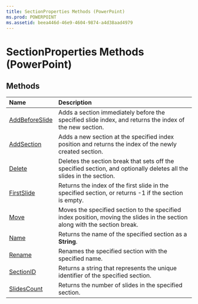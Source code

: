 ```yaml
---
title: SectionProperties Methods (PowerPoint)
ms.prod: POWERPOINT
ms.assetid: beea446d-46e9-4604-9874-a4d38aad4979
---
```



# SectionProperties Methods (PowerPoint)

## Methods



|**Name**|**Description**|
|:-----|:-----|
|[AddBeforeSlide](sectionproperties-addbeforeslide-method-powerpoint.md)|Adds a section immediately before the specified slide index, and returns the index of the new section.|
|[AddSection](sectionproperties-addsection-method-powerpoint.md)|Adds a new section at the specified index position and returns the index of the newly created section.|
|[Delete](sectionproperties-delete-method-powerpoint.md)|Deletes the section break that sets off the specified section, and optionally deletes all the slides in the section.|
|[FirstSlide](sectionproperties-firstslide-method-powerpoint.md)|Returns the index of the first slide in the specified section, or returns -1 if the section is empty.|
|[Move](sectionproperties-move-method-powerpoint.md)|Moves the specified section to the specified index position, moving the slides in the section along with the section break.|
|[Name](sectionproperties-name-method-powerpoint.md)|Returns the name of the specified section as a  **String**.|
|[Rename](sectionproperties-rename-method-powerpoint.md)|Renames the specified section with the specified name.|
|[SectionID](sectionproperties-sectionid-method-powerpoint.md)|Returns a string that represents the unique identifier of the specified section.|
|[SlidesCount](sectionproperties-slidescount-method-powerpoint.md)|Returns the number of slides in the specified section.|

